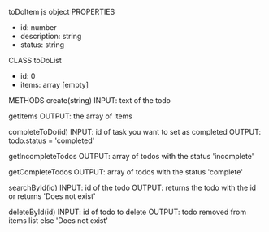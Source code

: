 toDoItem js object
PROPERTIES
- id: number
- description: string
- status: string

CLASS toDoList
- id: 0
- items: array [empty]

METHODS
create(string)
INPUT: text of the todo

getItems
OUTPUT: the array of items

completeToDo(id)
INPUT: id of task you want to set as completed
OUTPUT: todo.status = 'completed'

getIncompleteTodos
OUTPUT: array of todos with the status 'incomplete'

getCompleteTodos
OUTPUT: array of todos with the status 'complete'

searchById(id)
INPUT: id of the todo
OUTPUT: returns the todo with the id or returns 'Does not exist'

deleteById(id)
INPUT: id of todo to delete
OUTPUT: todo removed from items list else 'Does not exist'
